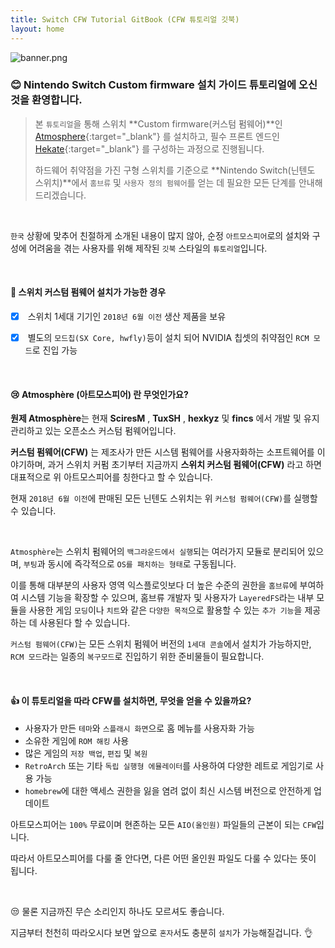 ```yaml
---
title: Switch CFW Tutorial GitBook (CFW 튜토리얼 깃북)
layout: home
---
```


![banner.png](/gitbook/assets/images/index/banner.png)

### 😊 Nintendo Switch Custom firmware 설치 가이드 튜토리얼에 오신것을 환영합니다.

> 본 `튜토리얼`을 통해 스위치 **Custom firmware(커스텀 펌웨어)**인 [Atmosphere](https://github.com/Atmosphere-NX/Atmosphere){:target="\_blank"} 를 설치하고, 필수 프론트 엔드인 [Hekate](https://github.com/CTCaer/hekate){:target="\_blank"} 를 구성하는 과정으로 진행됩니다.
>
> 하드웨어 취약점을 가진 구형 스위치를 기준으로 **Nintendo Switch(닌텐도 스위치)**에서 `홈브류` 및 `사용자 정의 펌웨어`를 얻는 데 필요한 모든 단계를 안내해 드리겠습니다.

<br>

`한국` 상황에 맞추어 친절하게 소개된 내용이 많지 않아, 순정 `아트모스피어`로의 설치와 구성에 어려움을 겪는 사용자를 위해 제작된 `깃북` 스타일의 `튜토리얼`입니다.

<br>

#### 🌈 스위치 커스텀 펌웨어 설치가 가능한 경우

- [x] &nbsp;스위치 1세대 기기인 `2018년 6월 이전` 생산 제품을 보유

- [x] &nbsp;별도의 `모드칩(SX Core, hwfly)`등이 설치 되어 NVIDIA 칩셋의 취약점인 `RCM 모드`로 진입 가능

<br>

#### 😢 Atmosphère (아트모스피어) 란 무엇인가요?

**원제 Atmosphère**는 현재 **SciresM** , **TuxSH** , **hexkyz** 및 **fincs** 에서 개발 및 유지 관리하고 있는 오픈소스 커스텀 펌웨어입니다.

**커스텀 펌웨어(CFW)** 는 제조사가 만든 시스템 펌웨어를 사용자화하는 소프트웨어를 이야기하며, 과거 스위치 커펌 초기부터 지금까지 **스위치 커스텀 펌웨어(CFW)** 라고 하면 대표적으로 위 아트모스피어를 칭한다고 할 수 있습니다.

현재 `2018년 6월 이전`에 판매된 모든 닌텐도 스위치는 위 `커스텀 펌웨어(CFW)`를 실행할 수 있습니다.

<br>

`Atmosphère`는 스위치 펌웨어의 `백그라운드에서 실행`되는 여러가지 모듈로 분리되어 있으며, `부팅`과 동시에 즉각적으로 `OS를 패치하는 형태`로 구동됩니다.

이를 통해 대부분의 사용자 영역 익스플로잇보다 더 높은 수준의 권한을 `홈브류`에 부여하여 시스템 기능을 확장할 수 있으며, 홈브류 개발자 및 사용자가 `LayeredFS`라는 내부 모듈을 사용한 게임 `모딩`이나 `치트`와 같은 `다양한 목적`으로 활용할 수 있는 `추가 기능`을 제공하는 데 사용된다 할 수 있습니다.

`커스텀 펌웨어(CFW)`는 모든 스위치 펌웨어 버전의 `1세대 콘솔`에서 설치가 가능하지만, `RCM 모드`라는 일종의 `복구모드`로 진입하기 위한 준비물들이 필요합니다.

<br>

#### 👍 이 튜토리얼을 따라 CFW를 설치하면, 무엇을 얻을 수 있을까요?

- 사용자가 만든 `테마`와 `스플래시 화면`으로 홈 메뉴를 사용자화 가능
- 소유한 게임에 `ROM 해킹` 사용
- 많은 게임의 `저장 백업`, `편집` 및 `복원`
- `RetroArch` 또는 기타 `독립 실행형 에뮬레이터`를 사용하여 다양한 레트로 게임기로 사용 가능
- `homebrew`에 대한 액세스 권한을 잃을 염려 없이 최신 시스템 버전으로 안전하게 업데이트

아트모스피어는 `100%` 무료이며 현존하는 모든 `AIO(올인원)` 파일들의 근본이 되는 `CFW`입니다.

따라서 아트모스피어를 다룰 줄 안다면, 다른 어떤 올인원 파일도 다룰 수 있다는 뜻이 됩니다.

<br/>

😒 물론 지금까진 무슨 소리인지 하나도 모르셔도 좋습니다.

지금부터 천천히 따라오시다 보면 앞으로 `혼자`서도 충분히 `설치`가 가능해질겁니다. 👌
